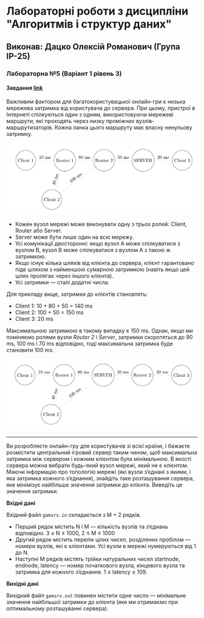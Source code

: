 # Лабораторні роботи з дисципліни "Алгоритмів і структур даних"

## Виконав: Дацко Олексій Романович (Група ІР-25)

### Лабораторна №5 (Варіант 1 рівень 3)
#### Завдання [link](https://drive.google.com/file/d/1TcNhEhOd-Ri2bHEkGuk1x3kn3can_WPc/view)
Важливим фактором для багатокористувацької онлайн-гри є низька мережева затримка вiд користувача до сервера. При цьому, пристрої в Iнтернетi спiлкуються один з одним, використовуючи мережевi маршрути, якi проходять через низку промiжних вузлiв-маршрутизаторiв. Кожна ланка цього маршруту має власну ненульову затримку.

![img 1](https://github.com/OleksiuDatsko/algorithms/blob/additional-branch/Screenshot%20from%202023-11-13%2018-39-21.png?raw=true)

- Кожен вузол мережi може виконувати одну з трьох ролей: Client, Router або Server.
- Server може бути лише один на всю мережу.
- Усi комунiкацiї двостороннi: якщо вузол A може спiлкуватися з вузлом B, вузол B може спiлкуватися з вузлом A з такою ж затримкою.
- Якщо iснує кiлька шляхiв вiд клiєнта до сервера, клiєнт гарантовано пiде шляхом з найменшою сумарною затримкою (навiть якщо цей шлях пролягає через iншого клiєнта).
- Усi затримки — сталi додатнi числа. 

Для прикладу вище, затримки до клiєнтiв становлять:
- Client 1: 10 + 80 + 50 = 140 ms
- Client 2: 100 + 50 = 150 ms
- Client 3: 20 ms

Максимальною затримкою в такому випадку є 150 ms. Однак, якщо ми помiняємо ролями вузли *Router 2* i *Server*, затримки скоротяться до 90 ms, 100 ms i 70 ms вiдповiдно, тодi максимальна затримка буде становити 100 ms.

![img 2](https://github.com/OleksiuDatsko/algorithms/blob/additional-branch/Screenshot%20from%202023-11-13%2018-39-29.png?raw=true)

---

Ви розробляєте онлайн-гру для користувачiв зi всiєї країни, i бажаєте розмiстити центральний iгровий сервер таким чином, щоб максимальна затримка мiж сервером i кожним клiєнтом була мiнiмальною. В якостi сервера можна вибрати будь-який вузол мережi, який не є клiєнтом.
Маючи iнформацiю про топологiю мережi (якi вузли з’єднанi з якими, i яка затримка кожного з’єднання), знайдiть таке розташування сервера, яке мiнiмiзує найбiльше значення затримки до клiєнта. Виведiть це значення затримки.

**Вхiднi данi**

Вхiдний файл `gamsrv.in` складається з M + 2 рядкiв.
- Перший рядок мiстить N i M — кiлькiсть вузлiв та з’єднань вiдповiдно.
3 ≤ N ≤ 1000, 2 ≤ M ≤ 1000
- Другий рядок мiстить перелiк цiлих чисел, роздiлених пробiлом — номери
вузлiв, якi є клiєнтами. Усi вузли в мережi нумеруються вiд 1 до N.
- Наступнi M рядкiв мiстять трiйки натуральних чисел startnode, endnode, latency — номер початкового вузла, кiнцевого вузла та затримка для кожного з’єднання. 1 ≤ latency ≤ 109.

**Вихiднi данi**

Вихiдний файл `gamsrv.out` повинен мiстити одне число — мiнiмальне значення найбiльшої затримки до клiєнта (яке ми отримаємо при оптимальному розташуваннi сервера).